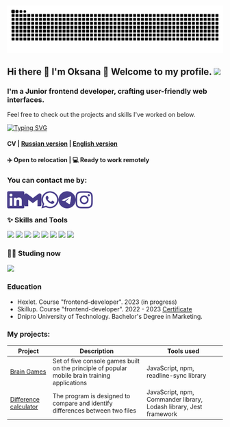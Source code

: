<picture>
  <source media="(prefers-color-scheme: dark)" srcset="https://raw.githubusercontent.com/0ksanaTkachenko/0ksanaTkachenko/output/github-contribution-grid-snake-dark.svg">
  <source media="(prefers-color-scheme: light)" srcset="https://raw.githubusercontent.com/0ksanaTkachenko/0ksanaTkachenko/output/github-contribution-grid-snake.svg">
  <img alt="github contribution grid snake animation" src="https://raw.githubusercontent.com/0ksanaTkachenko/0ksanaTkachenko/output/github-contribution-grid-snake.svg">
</picture>

## Hi there 👋 I'm Oksana 💜 Welcome to my profile. ![](https://komarev.com/ghpvc/?username=0ksanaTkachenko&color=483D8B)

### I'm a Junior frontend developer, crafting user-friendly web interfaces.
Feel free to check out the projects and skills I've worked on below.

<p align="left">
  <a href="https://git.io/typing-svg">
    <img src="https://readme-typing-svg.herokuapp.com?font=Fira+Code&pause=1000&color=483D8B&random=false&width=600&lines=Seeking+Remote+Opportunities" alt="Typing SVG">
  </a>
</p>

#### CV | [Russian version](https://github.com/0ksanaTkachenko/0ksanaTkachenko/blob/main/documents/%D0%A0%D0%B5%D0%B7%D1%8E%D0%BC%D0%B5_%D0%A0%D1%83%D1%81%D1%81%D0%BA%D0%B8%D0%B9.pdf) | [English version](https://github.com/0ksanaTkachenko/0ksanaTkachenko/blob/main/documents/%D0%A1V_Oksana_Tkachenko.pdf)


#### ✈️ **Open to relocation** | 💻 **Ready to work remotely**

### You can contact me by:

[<img align="left" width="40px" height="40px" src="images/linkedin.svg" />][linkedin]
[<img align="left" width="40px" height="40px" src="images/gmail.svg" />][mail]
[<img align="left" width="40px" height="40px" src="images/whatsapp.svg" />][whatsapp]
[<img align="left" width="40px" height="40px" src="images/telegram.svg" />][telegram]
[<img align="left" width="40px" height="40px" src="images/instagram.svg" />][instagram]

<br>
<br>

### ✨ Skills and Tools

<img src="https://img.shields.io/badge/react-483D8B?style=for-the-badge&logo=react&logoColor=61DAFB" /> <img src="https://img.shields.io/badge/javascript-483D8B?style=for-the-badge&logo=javascript&logoColor=yellow" /> <img src="https://img.shields.io/badge/HTML5-483D8B?style=for-the-badge&logo=html5&logoColor=rad" /> <img src="https://img.shields.io/badge/CSS3-483D8B?style=for-the-badge&logo=css3&logoColor=blue" /> <img src="https://img.shields.io/badge/git-483D8B?style=for-the-badge&logo=git&logoColor=rad" /> <img src="https://img.shields.io/badge/github-483D8B?style=for-the-badge&logo=github&logoColor=white" /> <img src="https://img.shields.io/badge/vscode-483D8B?style=for-the-badge&logo=visualstudiocode&logoColor=blue" /> <img src="https://img.shields.io/badge/Jest-483D8B?style=for-the-badge&logo=Jest&logoColor=red" /> 



### 👩‍💻 Studing now

 <img src="https://img.shields.io/badge/typescript-483D8B?style=for-the-badge&logo=typescript&logoColor=3178C6" />

### Education

- Hexlet. Course "frontend-developer". 2023 (in progress)
- Skillup. Course "frontend-developer". 2022 - 2023 [Certificate](documents/Skillup-Certificate.pdf)
- Dnipro University of Technology. Bachelor's Degree in Marketing. 

### My projects:

| Project                                                                           | Description                                                                                    | Tools used                             |
| --------------------------------------------------------------------------------- | ---------------------------------------------------------------------------------------------- | -------------------------------------- |
| [Brain Games](https://github.com/0ksanaTkachenko/brain-games/blob/main/README.md) | Set of five console games built on the principle of popular mobile brain training applications | JavaScript, npm, readline-sync library |
| [Difference calculator](https://github.com/0ksanaTkachenko/difference-calculator) | The program is designed to compare and identify differences between two files | JavaScript, npm, Commander library, Lodash library, Jest framework |



[linkedin]: https://www.linkedin.com/in/oksana-tkachenko-86568829b/
[mail]: oksana.tkachenko.tech@gmail.com
[telegram]: https://t.me/Ksu_fka
[whatsapp]: https://wa.me/0639362203
[instagram]: https://www.instagram.com/__ksuf.ka_
